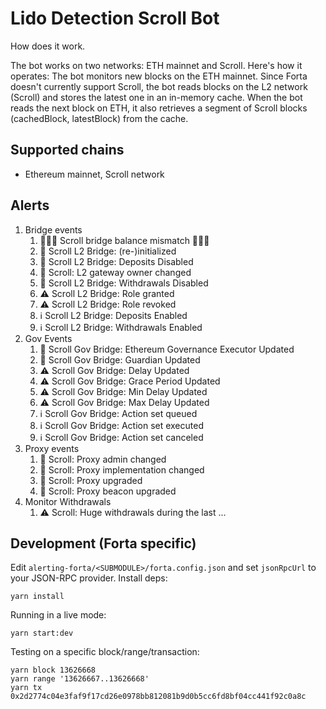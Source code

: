 # Lido Detection Scroll Bot

How does it work.

The bot works on two networks: ETH mainnet and Scroll.
Here's how it operates: The bot monitors new blocks on the ETH mainnet.
Since Forta doesn't currently support Scroll, the bot reads blocks on the L2 network (Scroll) and stores the latest one
in an in-memory cache.
When the bot reads the next block on ETH, it also retrieves a segment of Scroll blocks (cachedBlock, latestBlock) from
the cache.

## Supported chains

- Ethereum mainnet, Scroll network

## Alerts

1. Bridge events
   1. 🚨🚨🚨 Scroll bridge balance mismatch 🚨🚨🚨
   2. 🚨 Scroll L2 Bridge: (re-)initialized
   3. 🚨 Scroll L2 Bridge: Deposits Disabled
   4. 🚨 Scroll: L2 gateway owner changed
   5. 🚨 Scroll L2 Bridge: Withdrawals Disabled
   6. ⚠️ Scroll L2 Bridge: Role granted
   7. ⚠️ Scroll L2 Bridge: Role revoked
   8. ℹ️ Scroll L2 Bridge: Deposits Enabled
   9. ℹ️ Scroll L2 Bridge: Withdrawals Enabled
2. Gov Events
   1. 🚨 Scroll Gov Bridge: Ethereum Governance Executor Updated
   2. 🚨 Scroll Gov Bridge: Guardian Updated
   3. ⚠️ Scroll Gov Bridge: Delay Updated
   4. ⚠️ Scroll Gov Bridge: Grace Period Updated
   5. ⚠️ Scroll Gov Bridge: Min Delay Updated
   6. ⚠️ Scroll Gov Bridge: Max Delay Updated
   7. ℹ️ Scroll Gov Bridge: Action set queued
   8. ℹ️ Scroll Gov Bridge: Action set executed
   9. ℹ️ Scroll Gov Bridge: Action set canceled
3. Proxy events
   1. 🚨 Scroll: Proxy admin changed
   2. 🚨 Scroll: Proxy implementation changed
   3. 🚨 Scroll: Proxy upgraded
   4. 🚨 Scroll: Proxy beacon upgraded
4. Monitor Withdrawals
   1. ⚠️ Scroll: Huge withdrawals during the last ...


## Development (Forta specific)

Edit `alerting-forta/<SUBMODULE>/forta.config.json` and set `jsonRpcUrl` to your JSON-RPC provider. Install deps:

```
yarn install
```

Running in a live mode:

```
yarn start:dev
```

Testing on a specific block/range/transaction:

```
yarn block 13626668
yarn range '13626667..13626668'
yarn tx 0x2d2774c04e3faf9f17cd26e0978bb812081b9d0b5cc6fd8bf04cc441f92c0a8c
```
